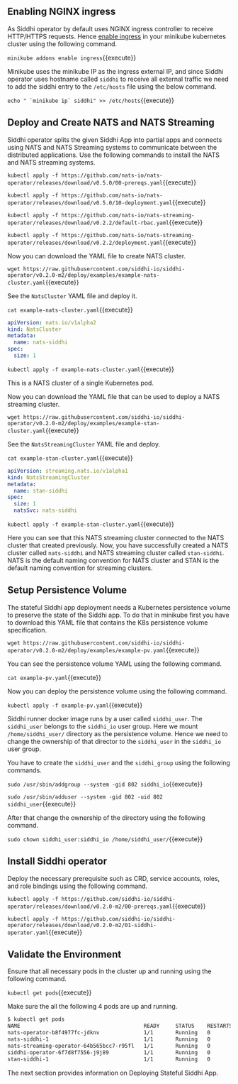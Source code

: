 ## Enabling NGINX ingress

As Siddhi operator by default uses NGINX ingress controller to receive HTTP/HTTPS requests. Hence [enable ingress](https://kubernetes.github.io/ingress-nginx/deploy/) in your minikube kubernetes cluster using the following command.

`minikube addons enable ingress`{{execute}}

Minikube uses the minikube IP as the ingress external IP, and since Siddhi operator uses hostname called `siddhi` to receive all external traffic we need to add the siddhi entry to the `/etc/hosts` file using the below command.

``` echo " `minikube ip` siddhi" >> /etc/hosts ```{{execute}}

## Deploy and Create NATS and NATS Streaming

Siddhi operator splits the given Siddhi App into partial apps and connects using NATS and NATS Streaming systems to communicate between the distributed applications. Use the following commands to install the NATS and NATS streaming systems.

`kubectl apply -f https://github.com/nats-io/nats-operator/releases/download/v0.5.0/00-prereqs.yaml`{{execute}}

`kubectl apply -f https://github.com/nats-io/nats-operator/releases/download/v0.5.0/10-deployment.yaml`{{execute}}

`kubectl apply -f https://github.com/nats-io/nats-streaming-operator/releases/download/v0.2.2/default-rbac.yaml`{{execute}}

`kubectl apply -f https://github.com/nats-io/nats-streaming-operator/releases/download/v0.2.2/deployment.yaml`{{execute}}

Now you can download the YAML file to create NATS cluster.

`wget https://raw.githubusercontent.com/siddhi-io/siddhi-operator/v0.2.0-m2/deploy/examples/example-nats-cluster.yaml`{{execute}}

See the `NatsCluster` YAML file and deploy it.

`cat example-nats-cluster.yaml`{{execute}}

```yaml
apiVersion: nats.io/v1alpha2
kind: NatsCluster
metadata:
  name: nats-siddhi
spec:
  size: 1
```

`kubectl apply -f example-nats-cluster.yaml`{{execute}}

This is a NATS cluster of a single Kubernetes pod.

Now you can download the YAML file that can be used to deploy a NATS streaming cluster.

`wget https://raw.githubusercontent.com/siddhi-io/siddhi-operator/v0.2.0-m2/deploy/examples/example-stan-cluster.yaml`{{execute}}

See the `NatsStreamingCluster` YAML file and deploy.

`cat example-stan-cluster.yaml`{{execute}}

```yaml
apiVersion: streaming.nats.io/v1alpha1
kind: NatsStreamingCluster
metadata:
  name: stan-siddhi
spec:
  size: 1
  natsSvc: nats-siddhi
```

`kubectl apply -f example-stan-cluster.yaml`{{execute}}

Here you can see that this NATS streaming cluster connected to the NATS cluster that created previously. Now,  you have successfully created a NATS cluster called `nats-siddhi` and NATS streaming cluster called `stan-siddhi`. NATS is the default naming convention for NATS cluster and STAN is the default naming convention for streaming clusters.

## Setup Persistence Volume

The stateful Siddhi app deployment needs a Kubernetes persistence volume to preserve the state of the Siddhi app. To do that in minikube first you have to download this YAML file that contains the K8s persistence volume specification.

`wget https://raw.githubusercontent.com/siddhi-io/siddhi-operator/v0.2.0-m2/deploy/examples/example-pv.yaml`{{execute}}

You can see the persistence volume YAML using the following command.

`cat example-pv.yaml`{{execute}}

Now you can deploy the persistence volume using the following command.

`kubectl apply -f example-pv.yaml`{{execute}}

Siddhi runner docker image runs by a user called `siddhi_user`. The `siddhi_user` belongs to the `siddhi_io` user group. Here we mount `/home/siddhi_user/` directory as the persistence volume. Hence we need to change the ownership of that director to the `siddhi_user` in the `siddhi_io` user group.

You have to create the `siddhi_user` and the `siddhi_group` using the following commands.

`sudo /usr/sbin/addgroup --system -gid 802 siddhi_io`{{execute}}

`sudo /usr/sbin/adduser --system -gid 802 -uid 802 siddhi_user`{{execute}}

After that change the ownership of the directory using the following command.

`sudo chown siddhi_user:siddhi_io /home/siddhi_user/`{{execute}}


## Install Siddhi operator

Deploy the necessary prerequisite such as  CRD, service accounts, roles, and role bindings using the following command.

`kubectl apply -f https://github.com/siddhi-io/siddhi-operator/releases/download/v0.2.0-m2/00-prereqs.yaml`{{execute}}

`kubectl apply -f https://github.com/siddhi-io/siddhi-operator/releases/download/v0.2.0-m2/01-siddhi-operator.yaml`{{execute}}

## Validate the Environment

Ensure that all necessary pods in the cluster up and running using the following command.

`kubectl get pods`{{execute}}

Make sure the all the following 4 pods are up and running.

```sh
$ kubectl get pods
NAME                                       READY     STATUS    RESTARTS   AGE
nats-operator-b8f4977fc-jdknv              1/1       Running   0          5m
nats-siddhi-1                              1/1       Running   0          5m
nats-streaming-operator-64b565bcc7-r95fl   1/1       Running   0          5m
siddhi-operator-6f7d8f7556-j9j89           1/1       Running   0          5m
stan-siddhi-1                              1/1       Running   0          5m
```

The next section provides information on Deploying Stateful Siddhi App.

